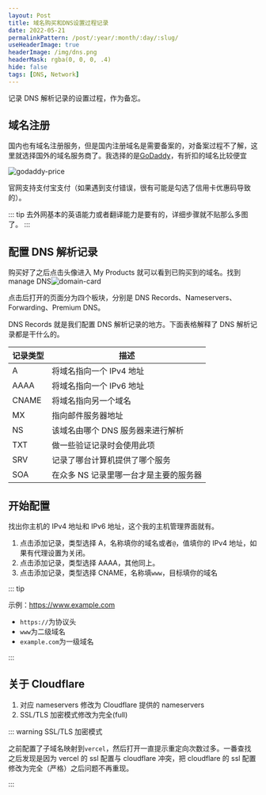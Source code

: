 ```yaml
---
layout: Post
title: 域名购买和DNS设置过程记录
date: 2022-05-21
permalinkPattern: /post/:year/:month/:day/:slug/
useHeaderImage: true
headerImage: /img/dns.png
headerMask: rgba(0, 0, 0, .4)
hide: false
tags: [DNS, Network]
---
```


记录 DNS 解析记录的设置过程，作为备忘。

<!-- more -->

## 域名注册

国内也有域名注册服务，但是国内注册域名是需要备案的，对备案过程不了解，这里就选择国外的域名服务商了。我选择的是[GoDaddy](https://www.godaddy.com/en-sg)，有折扣的域名比较便宜

![godaddy-price](/img/2022/dns-records/godaddy-price.png)

官网支持支付宝支付（如果遇到支付错误，很有可能是勾选了信用卡优惠码导致的）。

::: tip
去外网基本的英语能力或者翻译能力是要有的，详细步骤就不贴那么多图了。
:::

## 配置 DNS 解析记录

购买好了之后点击头像进入 My Products 就可以看到已购买到的域名。找到 manage DNS![domain-card](/img/2022/dns-records/domain-card.png)

点击后打开的页面分为四个板块，分别是 DNS Records、Nameservers、Forwarding、Premium DNS。

DNS Records 就是我们配置 DNS 解析记录的地方。下面表格解释了 DNS 解析记录都是干什么的。

| 记录类型 | 描述                                   |
| -------- | -------------------------------------- |
| A        | 将域名指向一个 IPv4 地址               |
| AAAA     | 将域名指向一个 IPv6 地址               |
| CNAME    | 将域名指向另一个域名                   |
| MX       | 指向邮件服务器地址                     |
| NS       | 该域名由哪个 DNS 服务器来进行解析      |
| TXT      | 做一些验证记录时会使用此项             |
| SRV      | 记录了哪台计算机提供了哪个服务         |
| SOA      | 在众多 NS 记录里哪一台才是主要的服务器 |

## 开始配置

找出你主机的 IPv4 地址和 IPv6 地址，这个我的主机管理界面就有。

1. 点击添加记录，类型选择 A，名称填你的域名或者`@`，值填你的 IPv4 地址，如果有代理设置为关闭。
2. 点击添加记录，类型选择 AAAA，其他同上。
3. 点击添加记录，类型选择 CNAME，名称填`www`，目标填你的域名

::: tip

示例：https://www.example.com

- `https://`为协议头
- `www`为二级域名
- `example.com`为一级域名

:::

## 关于 Cloudflare

1. 对应 nameservers 修改为 Cloudflare 提供的 nameservers
2. SSL/TLS 加密模式修改为完全(full)

::: warning SSL/TLS 加密模式

之前配置了子域名映射到`vercel`，然后打开一直提示重定向次数过多。一番查找之后发现是因为 vercel 的 ssl 配置与 cloudflare 冲突，把 cloudflare 的 ssl 配置修改为完全（严格）之后问题不再重现。

:::
